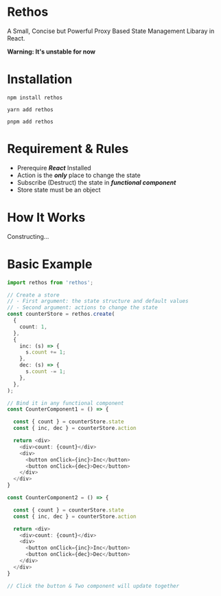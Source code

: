 # Rethos

A Small, Concise but Powerful Proxy Based State Management Libaray in React.

**Warning: It's unstable for now**

# Installation

```
npm install rethos

yarn add rethos

pnpm add rethos
```

# Requirement & Rules

* Prerequire **_React_** Installed
* Action is the **_only_** place to change the state
* Subscribe (Destruct) the state in **_functional component_**
* Store state must be an object

# How It Works

Constructing...

# Basic Example

```typescript
import rethos from 'rethos';

// Create a store
// - First argument: the state structure and default values
// - Second argument: actions to change the state
const counterStore = rethos.create(
  {
    count: 1,
  },
  {
    inc: (s) => {
      s.count += 1;
    },
    dec: (s) => {
      s.count -= 1;
    },
  },
);

// Bind it in any functional component
const CounterComponent1 = () => {

  const { count } = counterStore.state
  const { inc, dec } = counterStore.action

  return <div>
    <div>count: {count}</div>
    <div>
      <button onClick={inc}>Inc</button>
      <button onClick={dec}>Dec</button>
    </div>
  </div>
}

const CounterComponent2 = () => {

  const { count } = counterStore.state
  const { inc, dec } = counterStore.action

  return <div>
    <div>count: {count}</div>
    <div>
      <button onClick={inc}>Inc</button>
      <button onClick={dec}>Dec</button>
    </div>
  </div>
}

// Click the button & Two component will update together
```


